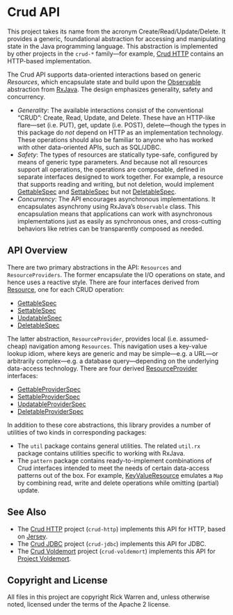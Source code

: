 Crud API
========

This project takes its name from the acronym Create/Read/Update/Delete. It provides a generic, foundational abstraction for accessing and manipulating state in the Java programming language. This abstraction is implemented by other projects in the `crud-*` family—for example, [Crud HTTP](https://github.com/rickbw/crud-http) contains an HTTP-based implementation.

The Crud API supports data-oriented interactions based on generic _Resources_, which encapsulate state and build upon the [Observable](https://github.com/Netflix/RxJava/blob/master/rxjava-core/src/main/java/rx/Observable.java) abstraction from [RxJava](https://github.com/Netflix/RxJava/). The design emphasizes generality, safety and concurrency.

* _Generality_: The available interactions consist of the conventional “CRUD”: Create, Read, Update, and Delete. These have an HTTP-like flare—set (i.e. PUT), get, update (i.e. POST), delete—though the types in this package do _not_ depend on HTTP as an implementation technology. These operations should also be familiar to anyone who has worked with other data-oriented APIs, such as SQL/JDBC.
* _Safety_: The types of resources are statically type-safe, configured by means of generic type parameters. And because not all resources support all operations, the operations are composable, defined in separate interfaces designed to work together. For example, a resource that supports reading and writing, but not deletion, would implement [GettableSpec](https://github.com/rickbw/crud-api/blob/master/src/main/java/rickbw/crud/spi/GettableSpec.java) and [SettableSpec](https://github.com/rickbw/crud-api/blob/master/src/main/java/rickbw/crud/spi/SettableSpec.java) but not [DeletableSpec](https://github.com/rickbw/crud-api/blob/master/src/main/java/rickbw/crud/spi/DeletableSpec.java).
* _Concurrency_: The API encourages asynchronous implementations. It encapsulates asynchrony using RxJava’s `Observable` class. This encapsulation means that applications can work with asynchronous implementations just as easily as synchronous ones, and cross-cutting behaviors like retries can be transparently composed as needed.


API Overview
------------
There are two primary abstractions in the API: `Resources` and `ResourceProviders`. The former encapsulate the I/O operations on state, and hence uses a reactive style. There are four interfaces derived from [Resource](https://github.com/rickbw/crud-api/blob/master/src/main/java/rickbw/crud/Resource.java), one for each CRUD operation:
* [GettableSpec](https://github.com/rickbw/crud-api/blob/master/src/main/java/rickbw/crud/spi/GettableSpec.java)
* [SettableSpec](https://github.com/rickbw/crud-api/blob/master/src/main/java/rickbw/crud/spi/SettableSpec.java)
* [UpdatableSpec](https://github.com/rickbw/crud-api/blob/master/src/main/java/rickbw/crud/spi/UpdatableSpec.java)
* [DeletableSpec](https://github.com/rickbw/crud-api/blob/master/src/main/java/rickbw/crud/spi/DeletableSpec.java)

The latter abstraction, `ResourceProvider`, provides local (i.e. assumed-cheap) navigation among `Resources`. This navigation uses a key-value lookup idiom, where keys are generic and may be simple—e.g. a URL—or arbitrarily complex—e.g. a database query—depending on the underlying data-access technology. There are four derived [ResourceProvider](https://github.com/rickbw/crud-api/blob/master/src/main/java/rickbw/crud/ResourceProvider.java) interfaces:
* [GettableProviderSpec](https://github.com/rickbw/crud-api/blob/master/src/main/java/rickbw/crud/spi/GettableProviderSpec.java)
* [SettableProviderSpec](https://github.com/rickbw/crud-api/blob/master/src/main/java/rickbw/crud/spi/SettableProviderSpec.java)
* [UpdatableProviderSpec](https://github.com/rickbw/crud-api/blob/master/src/main/java/rickbw/crud/spi/UpdatableProviderSpec.java)
* [DeletableProviderSpec](https://github.com/rickbw/crud-api/blob/master/src/main/java/rickbw/crud/spi/DeletableProviderSpec.java)

In addition to these core abstractions, this library provides a number of
utilities of two kinds in corresponding packages:

* The `util` package contains general utilities. The related `util.rx` package contains utilities specific to working with RxJava.
* The `pattern` package contains ready-to-implement combinations of Crud interfaces intended to meet the needs of certain data-access patterns out of the box. For example, [KeyValueResource](https://github.com/rickbw/crud-api/blob/master/src/main/java/rickbw/crud/pattern/KeyValueResource.java) emulates a `Map` by combining read, write and delete operations while omitting (partial) update.


See Also
--------
* The [Crud HTTP](https://github.com/rickbw/crud-http) project (`crud-http`) implements this API for HTTP, based on [Jersey](https://jersey.java.net).
* The [Crud JDBC](https://github.com/rickbw/crud-jdbc) project (`crud-jdbc`) implements this API for JDBC.
* The [Crud Voldemort](https://github.com/rickbw/crud-voldemort) project (`crud-voldemort`) implements this API for [Project Voldemort](http://www.project-voldemort.com).


Copyright and License
---------------------
All files in this project are copyright Rick Warren and, unless otherwise noted, licensed under the terms of the Apache 2 license.
